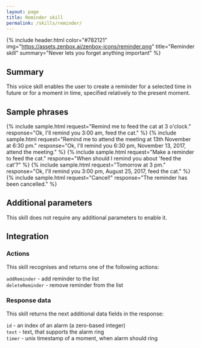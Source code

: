 ```yaml
---
layout: page
title: Reminder skill
permalink: /skills/reminder/
---
```


{% include header.html color="#782121" img="https://assets.zenbox.ai/zenbox-icons/reminder.png" title="Reminder skill" summary="Never lets you forget anything important" %}

## Summary
This voice skill enables the user to create a reminder for a selected time in future or for a moment in time, specified relatively to the present moment.

## Sample phrases
{% include sample.html request="Remind me to feed the cat at 3 o'clock." response="Ok, I'll remind you 3:00 am, feed the cat." %}
{% include sample.html request="Remind me to attend the meeting at 13th November at 6:30 pm." response="Ok, I'll remind you 6:30 pm, November 13, 2017, attend the meeting." %}
{% include sample.html request="Make a reminder to feed the cat." response="When should I remind you about 'feed the cat'?" %}
{% include sample.html request="Tomorrow at 3 pm." response="Ok, I'll remind you 3:00 pm, August 25, 2017, feed the cat." %}
{% include sample.html request="Cancel!" response="The reminder has been cancelled." %}


## Additional parameters
This skill does not require any additional parameters to enable it.

## Integration
### Actions
This skill recognises and returns one of the following actions:

`addReminder` - add reminder to the list  
`deleteReminder` - remove reminder from the list

### Response data
This skill returns the next additional data fields in the response:

`id` - an index of an alarm (a zero-based integer)  
`text` - text, that supports the alarm ring  
`timer` - unix timestamp of a moment, when alarm should ring 